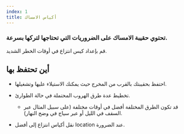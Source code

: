 ```yaml
---
index: 1
title: أكياس الامساك
---
```

### تحتوي حقيبة الامساك على الضروريات التي تحتاجها لتركها بسرعة.

قم بإعداد كيس انتزاع في أوقات الخطر الشديد.

## أين تحتفظ بها

*   احتفظ بحقيبتك بالقرب من المخرج حيث يمكنك الاستيلاء عليها وتشغيلها.

*   تخطيط عدة طرق الهروب المحتملة في حالة الطوارئ.
    *   قد تكون الطرق المختلفة أفضل في أوقات مختلفة (على سبيل المثال عبر السقف في الليل أو عبر سياج في وضح النهار).
  * نقل أكياس انتزاع إلى أفضل location عند الضرورة.